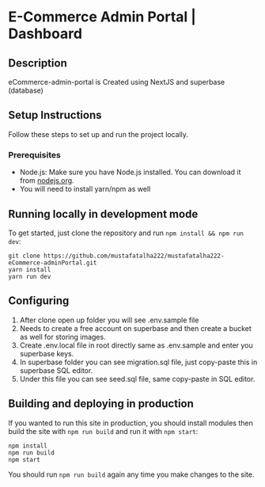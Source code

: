 # E-Commerce Admin Portal | Dashboard

## Description

eCommerce-admin-portal is Created using NextJS and superbase (database)

## Setup Instructions

Follow these steps to set up and run the project locally.

### Prerequisites

- Node.js: Make sure you have Node.js installed. You can download it from [nodejs.org](https://nodejs.org/).
- You will need to install yarn/npm as well

## Running locally in development mode

To get started, just clone the repository and run `npm install && npm run dev`:

    git clone https://github.com/mustafatalha222/mustafatalha222-eCommerce-adminPortal.git
    yarn install
    yarn run dev

## Configuring

1. After clone open up folder you will see .env.sample file
2. Needs to create a free account on superbase and then create a bucket as well for storing images.
3. Create .env.local file in root directly same as .env.sample and enter you superbase keys.
4. In superbase folder you can see migration.sql file, just copy-paste this in superbase SQL editor.
5. Under this file you can see seed.sql file, same copy-paste in SQL editor.

## Building and deploying in production

If you wanted to run this site in production, you should install modules then build the site with `npm run build` and run it with `npm start`:

    npm install
    npm run build
    npm start

You should run `npm run build` again any time you make changes to the site.
